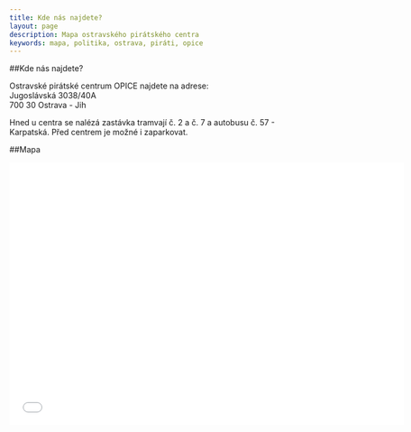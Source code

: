 ```yaml
---
title: Kde nás najdete?
layout: page
description: Mapa ostravského pirátského centra
keywords: mapa, politika, ostrava, piráti, opice
---
```

##Kde nás najdete?

Ostravské pirátské centrum OPICE najdete na adrese:  
Jugoslávská 3038/40A  
700 30 Ostrava - Jih

Hned u centra se nalézá zastávka tramvají č. 2 a č. 7 a autobusu č. 57 - Karpatská.
Před centrem je možné i zaparkovat.

##Mapa
<iframe src="//api.mapy.cz/frame?params=%7B%22x%22%3A18.241719603538513%2C%22y%22%3A49.80515176631569%2C%22base%22%3A%221%22%2C%22layers%22%3A%5B%5D%2C%22zoom%22%3A18%2C%22url%22%3A%22http%3A%2F%2Fmapy.cz%2Fs%2FgXVy%22%2C%22mark%22%3A%7B%22x%22%3A%2218.240717556845773%22%2C%22y%22%3A%2249.804900284842546%22%2C%22title%22%3A%22Jugosl%C3%A1vsk%C3%A1%203038%2F40a%2C%20Ostrava%22%7D%2C%22overview%22%3Atrue%7D&amp;width=700&amp;height=466" width="700" height="466" style="border:none" frameBorder="0"></iframe>